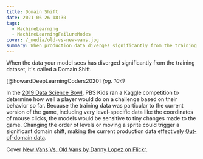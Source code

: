 ```yaml
---
title: Domain Shift
date: 2021-06-26 18:30
tags:
  - MachineLearning
  - MachineLearningFailureModes
cover: /_media/old-vs-new-vans.jpg
summary: When production data diverges significantly from the training dataset
---
```


When the data your model sees has diverged significantly from the training dataset, it's called a Domain Shift.

[@howardDeepLearningCoders2020] *(pg. 104)*
 
In the [2019 Data Science Bowl](https://www.kaggle.com/c/data-science-bowl-2019), PBS Kids ran a Kaggle competition to determine how well a player would do on a challenge based on their behavior so far. Because the training data was particular to the current version of the game, including very level-specific data like the coordinates of mouse clicks, the models would be sensitive to tiny changes made to the game. Changing the order of levels or moving a sprite could trigger a significant domain shift, making the current production data effectively [Out-of-domain data](out-of-domain-data.md).

Cover [New Vans Vs. Old Vans by Danny Lopez on Flickr](https://www.flickr.com/photos/danny24valve/14670135259).
